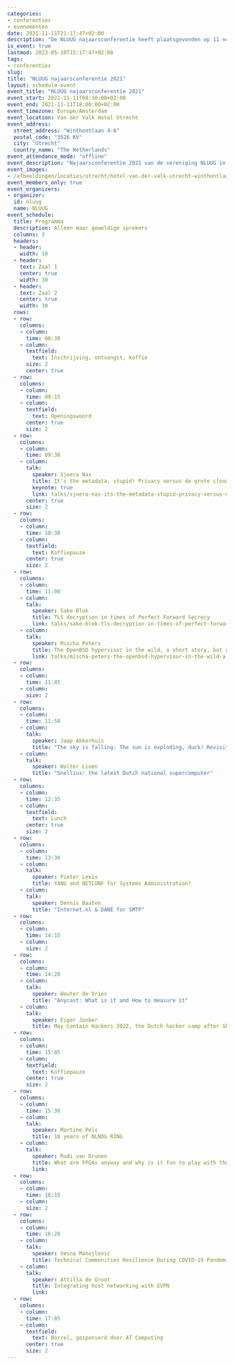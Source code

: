 ```yaml
---
categories:
- conferenties
- evenementen
date: 2021-11-11T21:17:47+02:00
description: "De NLUUG najaarsconferentie heeft plaatsgevonden op 11 november 2021 in het Van der Valk Hotel Utrecht."
is_event: true
lastmod: 2023-05-10T15:17:47+02:00
tags:
- conferenties
slug:
title: "NLUUG najaarsconferentie 2021"
layout: schedule-event
event_title: "NLUUG najaarsconferentie 2021"
event_start: 2021-11-11T08:30:00+02:00
event_end: 2021-11-11T18:00:00+02:00
event_timezone: Europe/Amsterdam
event_location: Van der Valk Hotel Utrecht
event_address:
  street_address: "Winthontlaan 4-6"
  postal_code: "3526 KV"
  city: "Utrecht"
  country_name: "The Netherlands"
event_attendance_mode: "offline"
event_description: "Najaarsconferentie 2021 van de vereniging NLUUG in het Van der Valk Hotel te Utrecht"
event_images:
- /afbeeldingen/locaties/utrecht/hotel-van-der-valk-utrecht-winthontlaan.jpg
event_members_only: true
event_organizers:
- organizer:
  id: nluug
  name: NLUUG
event_schedule:
  title: Programma
  description: Alleen maar geweldige sprekers
  columns: 3
  headers:
  - header:
    width: 10
  - header:
    text: Zaal 1
    center: true
    width: 30
  - header:
    text: Zaal 2
    center: true
    width: 30
  rows:
  - row:
    columns:
    - column:
      time: 08:30
    - column:
      textfield:
        text: Inschrijving, ontvangst, koffie
      size: 2
      center: true
  - row:
    columns:
    - column:
      time: 09:15
    - column:
      textfield:
        text: Openingswoord
      center: true
      size: 2
  - row:
    columns:
    - column:
      time: 09:30
    - column:
      talk:
        speaker: Sjoera Nas
        title: It's the metadata, stupid! Privacy versus de grote cloudproviders
        keynote: true
        link: talks/sjoera-nas-its-the-metadata-stupid-privacy-versus-de-grote-cloudproviders/
      center: true
      size: 2
  - row:
    columns:
    - column:
      time: 10:30
    - column:
      textfield:
        text: Koffiepauze
      center: true
      size: 2
  - row:
    columns:
    - column:
      time: 11:00
    - column:
      talk:
        speaker: Sake Blok
        title: TLS decryption in times of Perfect Forward Secrecy
        link: talks/sake-blok-tls-decryption-in-times-of-perfect-forward-secrecy/
    - column:
      talk:
        speaker: Mischa Peters
        title: The OpenBSD hypervisor in the wild, a short story, but getting longer
        link: talks/mischa-peters-the-openbsd-hypervisor-in-the-wild-a-short-story-but-getting-longer/
  - row:
    columns:
    - column:
      time: 11:45
    - column:
      size: 2
  - row:
    columns:
    - column:
      time: 11:50
    - column:
      talk:
        speaker: Jaap Akkerhuis
        title: "The sky is falling: The sun is exploding, duck! Revisited"
    - column:
      talk:
        speaker: Walter Lioen
        title: "Snellius: the latest Dutch national supercomputer"
  - row:
    columns:
    - column:
      time: 12:35
    - column:
      textfield:
        text: Lunch
      center: true
      size: 2
  - row:
    columns:
    - column:
      time: 13:30
    - column:
      talk:
        speaker: Pieter Lexis
        title: YANG and NETCONF for Systems Administration?
    - column:
      talk:
        speaker: Dennis Baaten
        title: "Internet.nl & DANE for SMTP"
  - row:
    columns:
    - column:
      time: 14:15
    - column:
      size: 2
  - row:
    columns:
    - column:
      time: 14:20
    - column:
      talk:
        speaker: Wouter de Vries
        title: "Anycast: What is it and How to measure it"
    - column:
      talk:
        speaker: Eiger Jonker
        title: May Contain Hackers 2022, the Dutch hacker camp after SHA
  - row:
    columns:
    - column:
      time: 15:05
    - column:
      textfield:
        text: Koffiepauze
      center: true
      size: 2
  - row:
    columns:
    - column:
      time: 15:30
    - column:
      talk:
        speaker: Martine Pels
        title: 10 years of NLNOG RING
    - column:
      talk:
        speaker: Rudi van Drunen
        title: What are FPGAs anyway and why is it fun to play with them?
        link:
  - row:
    columns:
    - column:
      time: 16:15
    - column:
      size: 2
  - row:
    columns:
    - column:
      time: 16:20
    - column:
      talk:
        speaker: Vesna Manojlovic
        title: Technical Communities Resilience During COVID-19 Pandemic
    - column:
      talk:
        speaker: Attilla de Groot
        title: Integrating host networking with EVPN
        link:
  - row:
    columns:
    - column:
      time: 17:05
    - column:
      textfield:
        text: Borrel, gesponsord door AT Computing
      center: true
      size: 2
---
```


